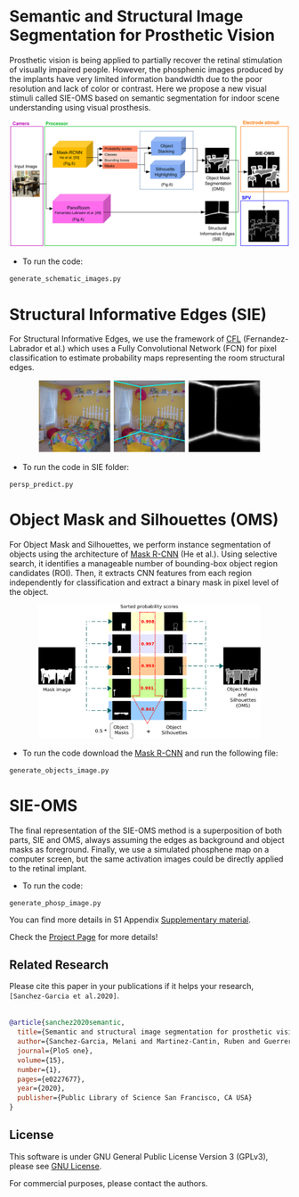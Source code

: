 # Semantic and Structural Image Segmentation for Prosthetic Vision

Prosthetic vision is being applied to partially recover the retinal stimulation of visually impaired people. However, the phosphenic images produced by the implants have very limited information bandwidth due to the poor resolution and lack of color or contrast. Here we propose a new visual stimuli called SIE-OMS based on semantic segmentation for indoor scene understanding using visual prosthesis.

<p align="center">
<img src='img/pone.0227677.g003.PNG_L.png' width=600>
</p>


- To run the code:
```
generate_schematic_images.py
``` 

# Structural Informative Edges (SIE)
For Structural Informative Edges, we use the framework of [CFL](https://github.com/cfernandezlab/CFL) (Fernandez-Labrador et al.) which uses a Fully Convolutional Network (FCN) for pixel classification to estimate probability maps representing the room structural edges. 

<p align="center">
<img src='img/pone.0227677.g004.PNG_L.png' width=400>
</p>

- To run the code in SIE folder:
```
persp_predict.py
```

# Object Mask and Silhouettes (OMS)
For Object Mask and Silhouettes, we perform instance segmentation of objects using the architecture of [Mask R-CNN](https://github.com/matterport/Mask_RCNN) (He et al.). Using selective search, it identifies a manageable number of bounding-box object region candidates (ROI). Then, it extracts CNN features from each region independently for classification and extract a binary mask in pixel level of the object.

<p align="center">
<img src='img/pone.0227677.g006.PNG_L.png' width=400>
</p>

- To run the code download the [Mask R-CNN](https://github.com/matterport/Mask_RCNN) and run the following file:
```
generate_objects_image.py
```

# SIE-OMS
The final representation of the SIE-OMS method is a superposition of both parts, SIE and OMS, always assuming the edges as background and object masks as foreground. Finally, we use a simulated phosphene map on a computer screen, but the same activation images could be directly applied to the retinal implant.

- To run the code:
```
generate_phosp_image.py
```

You can find more details in S1 Appendix [Supplementary material](https://journals.plos.org/plosone/article?id=10.1371/journal.pone.0227677).

Check the [Project Page](https://github.com/mesangar/SIE-OMS) for more details!

## Related Research
Please cite this paper in your publications if it helps your research, ``[Sanchez-Garcia et al.2020]``.

```bibtex

@article{sanchez2020semantic,
  title={Semantic and structural image segmentation for prosthetic vision},
  author={Sanchez-Garcia, Melani and Martinez-Cantin, Ruben and Guerrero, Jose J},
  journal={PloS one},
  volume={15},
  number={1},
  pages={e0227677},
  year={2020},
  publisher={Public Library of Science San Francisco, CA USA}
}
```
## License 
This software is under GNU General Public License Version 3 (GPLv3), please see [GNU License](http://www.gnu.org/licenses/gpl.html).

For commercial purposes, please contact the authors.
